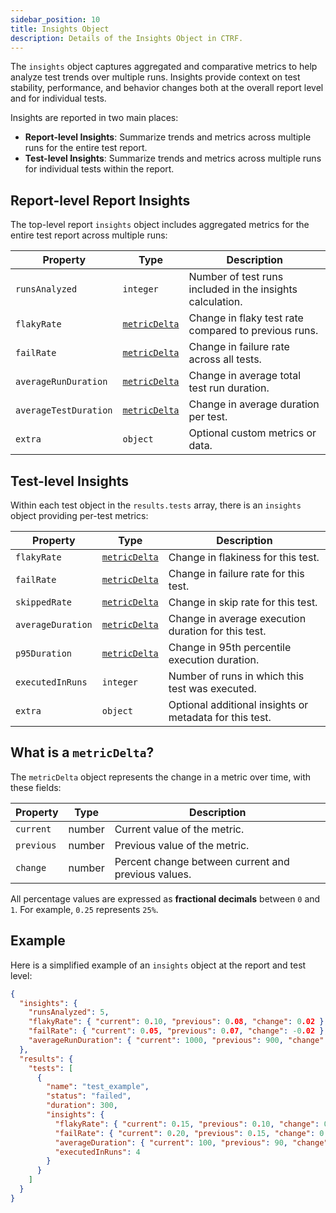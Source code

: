 ```yaml
---
sidebar_position: 10
title: Insights Object
description: Details of the Insights Object in CTRF.
---
```


The `insights` object captures aggregated and comparative metrics to help analyze test trends over multiple runs. Insights provide context on test stability, performance, and behavior changes both at the overall report level and for individual tests.

Insights are reported in two main places:

- **Report-level Insights**: Summarize trends and metrics across multiple runs for the entire test report.
- **Test-level Insights**: Summarize trends and metrics across multiple runs for individual tests within the report.

## Report-level Report Insights

The top-level report `insights` object includes aggregated metrics for the entire test report across multiple runs:

| Property           | Type           | Description                                                |
| ------------------ | -------------- | ----------------------------------------------------------|
| `runsAnalyzed`      | `integer`      | Number of test runs included in the insights calculation. |
| `flakyRate`        | [`metricDelta`](#/definitions/metricDelta) | Change in flaky test rate compared to previous runs.       |
| `failRate`         | [`metricDelta`](#/definitions/metricDelta) | Change in failure rate across all tests.                    |
| `averageRunDuration` | [`metricDelta`](#/definitions/metricDelta) | Change in average total test run duration.                 |
| `averageTestDuration`| [`metricDelta`](#/definitions/metricDelta) | Change in average duration per test.                        |
| `extra`            | `object`       | Optional custom metrics or data.                            |

## Test-level Insights

Within each test object in the `results.tests` array, there is an `insights` object providing per-test metrics:

| Property         | Type           | Description                                                |
| ---------------- | -------------- | ----------------------------------------------------------|
| `flakyRate`      | [`metricDelta`](#/definitions/metricDelta) | Change in flakiness for this test.                         |
| `failRate`       | [`metricDelta`](#/definitions/metricDelta) | Change in failure rate for this test.                      |
| `skippedRate`    | [`metricDelta`](#/definitions/metricDelta) | Change in skip rate for this test.                          |
| `averageDuration`| [`metricDelta`](#/definitions/metricDelta) | Change in average execution duration for this test.        |
| `p95Duration`    | [`metricDelta`](#/definitions/metricDelta) | Change in 95th percentile execution duration.               |
| `executedInRuns` | `integer`      | Number of runs in which this test was executed.            |
| `extra`          | `object`       | Optional additional insights or metadata for this test.   |

## What is a `metricDelta`?

The `metricDelta` object represents the change in a metric over time, with these fields:

| Property   | Type    | Description                                                                                  |
| ---------- | ------- | --------------------------------------------------------------------------------------------|
| `current`  | number  | Current value of the metric.                                           |
| `previous` | number  | Previous value of the metric.                                                               |
| `change`   | number  | Percent change between current and previous values. |

All percentage values are expressed as **fractional decimals** between `0` and `1`. For example, `0.25` represents `25%`.

## Example

Here is a simplified example of an `insights` object at the report and test level:

```json
{
  "insights": {
    "runsAnalyzed": 5,
    "flakyRate": { "current": 0.10, "previous": 0.08, "change": 0.02 },
    "failRate": { "current": 0.05, "previous": 0.07, "change": -0.02 },
    "averageRunDuration": { "current": 1000, "previous": 900, "change": 0.1 }
  },
  "results": {
    "tests": [
      {
        "name": "test_example",
        "status": "failed",
        "duration": 300,
        "insights": {
          "flakyRate": { "current": 0.15, "previous": 0.10, "change": 0.05 },
          "failRate": { "current": 0.20, "previous": 0.15, "change": 0.05 },
          "averageDuration": { "current": 100, "previous": 90, "change": 0.1 },
          "executedInRuns": 4
        }
      }
    ]
  }
}
```
